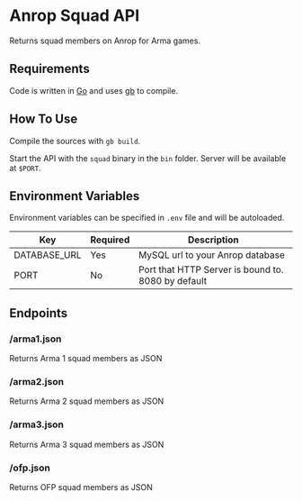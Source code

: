# Anrop Squad API

Returns squad members on Anrop for Arma games.

## Requirements

Code is written in [Go](https://golang.org/) and uses [gb](https://getgb.io/) to compile.

## How To Use

Compile the sources with `gb build`.

Start the API with the `squad` binary in the `bin` folder.
Server will be available at `$PORT`.

## Environment Variables

Environment variables can be specified in `.env` file and will be autoloaded.

| Key | Required | Description |
| --- | -------- | ----------- |
| DATABASE_URL | Yes | MySQL url to your Anrop database |
| PORT | No | Port that HTTP Server is bound to. 8080 by default |

## Endpoints

### /arma1.json

Returns Arma 1 squad members as JSON

### /arma2.json

Returns Arma 2 squad members as JSON

### /arma3.json

Returns Arma 3 squad members as JSON

### /ofp.json

Returns OFP squad members as JSON
